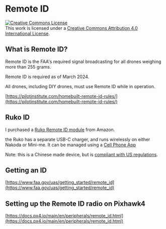 # Remote ID

<a rel="license" href="http://creativecommons.org/licenses/by/4.0/"><img alt="Creative Commons License" style="border-width:0" src="https://i.creativecommons.org/l/by/4.0/88x31.png" /></a><br />This work is licensed under a <a rel="license" href="http://creativecommons.org/licenses/by/4.0/">Creative Commons Attribution 4.0 International License</a>.

## What is Remote ID?

Remote ID is the FAA's required signal broadcasting for all drones weighing more than 255 grams. 

Remote ID is required as of March 2024.

All drones, including DIY drones, must use Remote ID while in operation. 

[https://pilotinstitute.com/homebuilt-remote-id-rules/](https://pilotinstitute.com/homebuilt-remote-id-rules/)

## Ruko ID

I purchased a [Ruko Remote ID module](https://www.ruko.net/products/ruko-r111-remote-id-module) from Amazon. 

the Ruko has a separate USB-C charger, and runs wirelessly on either Nakoda or Mini-me. It can be managed using a [Cell Phone App](https://rukotoy.com/download-center/products/r111) 

Note: this is a Chinese made device, but is [compliant with US regulations](https://www.ruko.net/blogs/ruko/drone-regulations-in-the-usa).

## Getting an ID

[https://www.faa.gov/uas/getting_started/remote_id](https://www.faa.gov/uas/getting_started/remote_id)

## Setting up the Remote ID radio on Pixhawk4

[https://docs.px4.io/main/en/peripherals/remote_id.html](https://docs.px4.io/main/en/peripherals/remote_id.html)